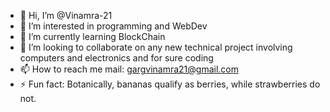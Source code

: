 - 👋 Hi, I’m @Vinamra-21
- 👀 I’m interested in programming and WebDev
- 🌱 I’m currently learning BlockChain
- 💞️ I’m looking to collaborate on any new technical project involving computers and electronics and for sure coding
- 📫 How to reach me mail: gargvinamra21@gmail.com
- ⚡ Fun fact: Botanically, bananas qualify as berries, while strawberries do not.

<!---
Vinamra-21/Vinamra-21 is a ✨ special ✨ repository because its `README.md` (this file) appears on your GitHub profile.
You can click the Preview link to take a look at your changes.
--->
